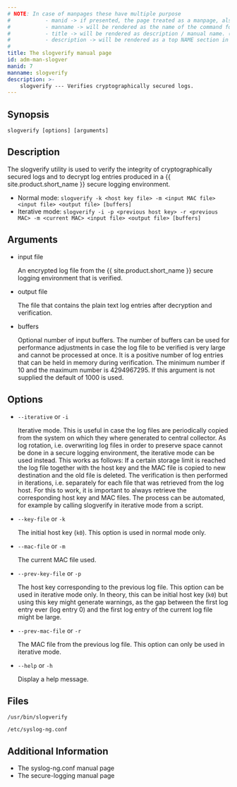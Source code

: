 ```yaml
---
# NOTE: In case of manpages these have multiple purpose
#           - manid -> if presented, the page treated as a manpage, also represents the section number of the command in the manpage
#           - manname -> will be rendered as the name of the command followed by manid as the section number in the manpage
#           - title -> will be rendered as description / manual name. (the .TH macro’s 4th argument (the “manual name”).
#           - description -> will be rendered as a top NAME section in the manpage
#
title: The slogverify manual page
id: adm-man-slogver
manid: 7
manname: slogverify
description: >-
    slogverify --- Verifies cryptographically secured logs.
---
```


## Synopsis

```
slogverify [options] [arguments]
```

## Description

The slogverify utility is used to verify the integrity of cryptographically secured logs and to decrypt log entries produced in a {{ site.product.short_name }} secure logging environment.

* Normal mode:
    `slogverify -k <host key file> -m <input MAC file> <input file> <output file> [buffers]`
* Iterative mode:
    `slogverify -i -p <previous host key> -r <previous MAC> -m <current MAC> <input file> <output file> [buffers]`

## Arguments

* input file

    An encrypted log file from the {{ site.product.short_name }} secure logging environment that is verified.
* output file

    The file that contains the plain text log entries after decryption and verification.
* buffers

    Optional number of input buffers. The number of buffers can be used for performance adjustments in case the log file to be verified is very large and cannot be processed at once. It is a positive number of log entries that can be held in memory during verification. The minimum number if 10 and the maximum number is 4294967295. If this argument is not supplied the default of 1000 is used.

## Options

* `--iterative` or `-i`

    Iterative mode. This is useful in case the log files are periodically copied from the system on which they where generated to central collector. As log rotation, i.e. overwriting log files in order to preserve space cannot be done in a secure logging environment, the iterative mode can be used instead. This works as follows: If a certain storage limit is reached the log file together with the host key and the MAC file is copied to new destination and the old file is deleted. The verification is then performed in iterations, i.e. separately for each file that was retrieved from the log host. For this to work, it is important to always retrieve the corresponding host key and MAC files. The process can be automated, for example by calling slogverify in iterative mode from a script.

* `--key-file` or `-k`

    The initial host key (`k0`). This option is used in normal mode only.

* `--mac-file` or `-m`

    The current MAC file used.

* `--prev-key-file` or `-p`

    The host key corresponding to the previous log file. This option can be used in iterative mode only. In theory, this can be initial host key (`k0`) but using this key might generate warnings, as the gap between the first log entry ever (log entry 0) and the first log entry of the current log file might be large.

* `--prev-mac-file` or `-r`

    The MAC file from the previous log file. This option can only be used in iterative mode.

* `--help` or `-h`

    Display a help message.

## Files

`/usr/bin/slogverify`

`/etc/syslog-ng.conf`

## Additional Information

* The syslog-ng.conf manual page
* The secure-logging manual page 